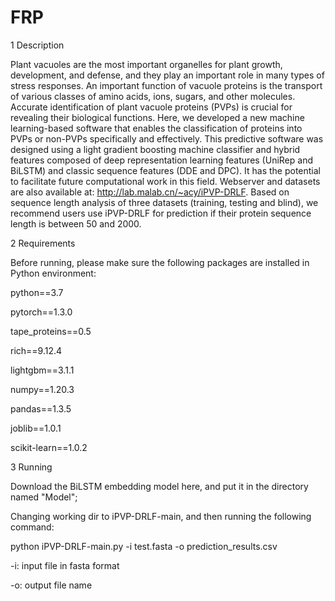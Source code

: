# FRP

1 Description

Plant vacuoles are the most important organelles for plant growth, development, and defense, and they play an important role in many types of stress responses. An important function of vacuole proteins is the transport of various classes of amino acids, ions, sugars, and other molecules. Accurate identification of plant vacuole proteins (PVPs) is crucial for revealing their biological functions. Here, we developed a new machine learning-based software that enables the classification of proteins into PVPs or non-PVPs specifically and effectively. This predictive software was designed using a light gradient boosting machine classifier and hybrid features composed of deep representation learning features (UniRep and BiLSTM) and classic sequence features (DDE and DPC). It has the potential to facilitate future computational work in this field. Webserver and datasets are also available at: http://lab.malab.cn/~acy/iPVP-DRLF. Based on sequence length analysis of three datasets (training, testing and blind), we recommend users use iPVP-DRLF for prediction if their protein sequence length is between 50 and 2000.

2 Requirements

Before running, please make sure the following packages are installed in Python environment:

python==3.7

pytorch==1.3.0

tape_proteins==0.5

rich==9.12.4

lightgbm==3.1.1

numpy==1.20.3

pandas==1.3.5

joblib==1.0.1

scikit-learn==1.0.2

3 Running

Download the BiLSTM embedding model here, and put it in the directory named "Model";

Changing working dir to iPVP-DRLF-main, and then running the following command:

python iPVP-DRLF-main.py -i test.fasta -o prediction_results.csv

-i: input file in fasta format

-o: output file name
